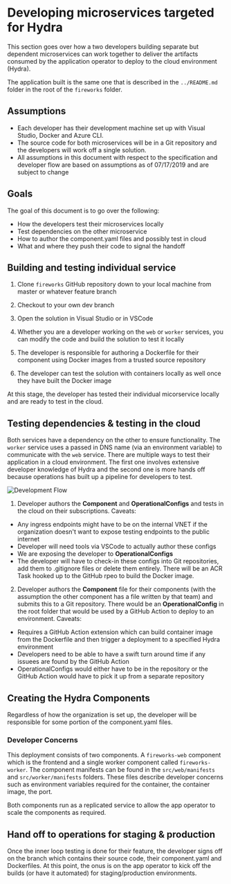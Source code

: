 # Developing microservices targeted for Hydra 

This section goes over how a two developers building separate but dependent microservices can work together to deliver the artifacts consumed by the application operator to deploy to the cloud environment (Hydra). 

The application built is the same one that is described in the `../README.md` folder in the root of the `fireworks` folder. 

## Assumptions 
* Each developer has their development machine set up with Visual Studio, Docker and Azure CLI. 
* The source code for both microservices will be in a Git repository and the developers will work off a single solution. 
* All assumptions in this document with respect to the specification and developer flow are based on assumptions as of 07/17/2019 and are subject to change

## Goals 
The goal of this document is to go over the following: 
* How the developers test their microservices locally
* Test dependencies on the other microservice
* How to author the component.yaml files and possibly test in cloud
* What and where they push their code to signal the handoff 

## Building and testing individual service 

1. Clone `fireworks` GitHub repository down to your local machine from master or whatever feature branch 

2. Checkout to your own dev branch 

3. Open the solution in Visual Studio or in VSCode

4. Whether you are a developer working on the `web` or `worker` services, you can modify the code and build the solution to test it locally 

5. The developer is responsible for authoring a Dockerfile for their component using Docker images from a trusted source repository

6. The developer can test the solution with containers locally as well once they have built the Docker image

At this stage, the developer has tested their individual micorservice locally and are ready to test in the cloud. 

## Testing dependencies & testing in the cloud 

Both services have a dependency on the other to ensure functionality. The `worker` service uses a passed in DNS name (via an environment variable) to communicate with the `web` service. There are multiple ways to test their application in a cloud environment. The first one involves extensive developer knowledge of Hydra and the second one is more hands off because operations has built up a pipeline for developers to test. 

![Development Flow](../media/developer_flow.PNG)

1. Developer authors the **Component** and **OperationalConfigs** and tests in the cloud on their subscriptions. Caveats: 

* Any ingress endpoints might have to be on the internal VNET if the organization doesn't want to expose testing endpoints to the public internet 
* Developer will need tools via VSCode to actually author these configs 
* We are exposing the developer to **OperationalConfigs**
* The developer will have to check-in these configs into Git repositories, add them to .gitignore files or delete them entirely. There will be an ACR Task hooked up to the GitHub rpeo to build the Docker image.

2. Developer authors the **Component** file for their components (with the assumption the other component has a file written by that team) and submits this to a Git repository. There would be an **OperationalConfig** in the root folder that would be used by a GitHub Action to deploy to an environment. Caveats: 

* Requires a GitHub Action extension which can build container image from the Dockerfile and then trigger a deployment to a specified Hydra environment 
* Developers need to be able to have a swift turn around time if any issuees are found by the GitHub Action
* OperationalConfigs would either have to be in the repository or the GitHub Action would have to pick it up from a separate repository 

## Creating the Hydra Components

Regardless of how the organization is set up, the developer will be responsible for some portion of the component.yaml files. 

### Developer Concerns 
This deployment consists of two components. A `fireworks-web` component which is the frontend and a single worker component called `fireworks-worker`. The component manifests can be found in the `src/web/manifests` and `src/worker/manifests` folders. These files describe developer concerns such as environment variables required for the container, the container image, the port. 

Both components run as a replicated service to allow the app operator to scale the components as required. 

## Hand off to operations for staging & production 
Once the inner loop testing is done for their feature, the developer signs off on the branch which contains their source code, their component.yaml and Dockerfiles. At this point, the onus is on the app operator to kick off the builds (or have it automated) for staging/production environments. 